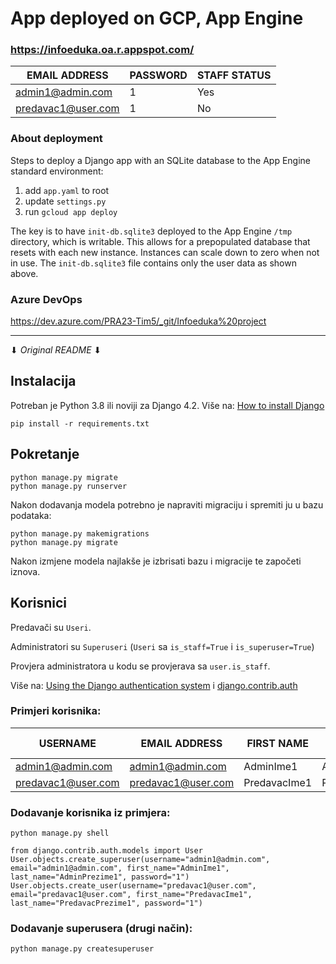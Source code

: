 # App deployed on GCP, App Engine

### https://infoeduka.oa.r.appspot.com/

| EMAIL ADDRESS      | PASSWORD | STAFF STATUS |
| ------------------ | -------- | ------------ |
| admin1@admin.com   | 1        | Yes          |
| predavac1@user.com | 1        | No           |

### About deployment

Steps to deploy a Django app with an SQLite database to the App Engine standard environment:
1. add `app.yaml` to root
2. update `settings.py`
3. run `gcloud app deploy`

The key is to have `init-db.sqlite3` deployed to the App Engine `/tmp` directory, which is writable.
This allows for a prepopulated database that resets with each new instance.
Instances can scale down to zero when not in use.
The `init-db.sqlite3` file contains only the user data as shown above.

### Azure DevOps

https://dev.azure.com/PRA23-Tim5/_git/Infoeduka%20project

---

⬇ _Original README_ ⬇

## Instalacija

Potreban je Python 3.8 ili noviji za Django 4.2. Više na: [How to install Django](https://docs.djangoproject.com/en/4.2/topics/install/)

```
pip install -r requirements.txt
```

## Pokretanje

```
python manage.py migrate
python manage.py runserver
```

Nakon dodavanja modela potrebno je napraviti migraciju i spremiti ju u bazu podataka:

```
python manage.py makemigrations
python manage.py migrate
```

Nakon izmjene modela najlakše je izbrisati bazu i migracije te započeti iznova.

## Korisnici

Predavači su `Useri`.

Administratori su `Superuseri` (`Useri` sa `is_staff=True` i `is_superuser=True`)

Provjera administratora u kodu se provjerava sa `user.is_staff`.

Više na: [Using the Django authentication system](https://docs.djangoproject.com/en/4.2/topics/auth/default/) i [django.contrib.auth](https://docs.djangoproject.com/en/4.2/ref/contrib/auth/#django-contrib-auth)

### Primjeri korisnika:

| USERNAME           | EMAIL ADDRESS      | FIRST NAME   | LAST NAME        | STAFF STATUS | PASSWORD |
| ------------------ | ------------------ | ------------ | ---------------- | ------------ | -------- |
| admin1@admin.com   | admin1@admin.com   | AdminIme1    | AdminPrezime1    | Yes          | 1        |
| predavac1@user.com | predavac1@user.com | PredavacIme1 | PredavacPrezime1 | No           | 1        |

### Dodavanje korisnika iz primjera:

```
python manage.py shell
```

```
from django.contrib.auth.models import User
User.objects.create_superuser(username="admin1@admin.com", email="admin1@admin.com", first_name="AdminIme1", last_name="AdminPrezime1", password="1")
User.objects.create_user(username="predavac1@user.com", email="predavac1@user.com", first_name="PredavacIme1", last_name="PredavacPrezime1", password="1")
```

### Dodavanje superusera (drugi način):

```
python manage.py createsuperuser
```
